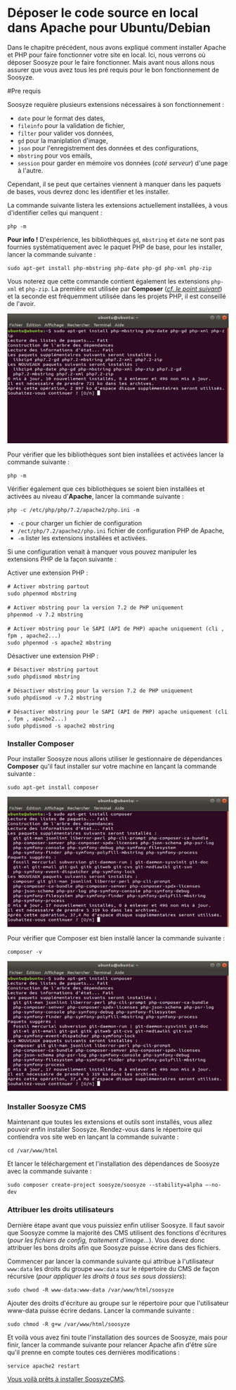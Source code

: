 # Déposer le code source en local dans Apache pour Ubuntu/Debian

Dans le chapitre précédent, nous avons expliqué comment installer Apache et PHP pour faire fonctionner votre site en local. Ici, nous verrons où déposer Soosyze pour le faire fonctionner.
Mais avant nous allons nous assurer que vous avez tous les pré requis pour le bon fonctionnement de Soosyze.

#Pre requis

Soosyze requière plusieurs extensions nécessaires à son fonctionnement :

* `date` pour le format des dates, 
* `fileinfo` pour la validation de fichier, 
* `filter` pour valider vos données, 
* `gd` pour la maniplation d'image, 
* `json` pour l'enregistrement des données et des configurations, 
* `mbstring` pour vos emails, 
* `session` pour garder en mémoire vos données (*coté serveur*) d'une page à l'autre.

Cependant, il se peut que certaines viennent à manquer dans les paquets de bases, vous devrez donc les identifier et les installer.

La commande suivante listera les extensions actuellement installées, à vous d'identifier celles qui manquent :

```
php -m
```

**Pour info !** D'expérience, les bibliothèques `gd`, `mbstring` et `date` ne sont pas fournies systématiquement avec le paquet PHP de base, pour les installer, lancer la commande suivante :

```
sudo apt-get install php-mbstring php-date php-gd php-xml php-zip
```

Vous noterez que cette commande contient également les extensions `php-xml` et `php-zip`. La première est utilisée par **Composer** (*[cf. le point suivant](#installer-composer)*) et la seconde est fréquemment utilisée dans les projets PHP, il est conseillé de l'avoir.

![Screenshot de l'ajout d'extensions php sous Ubuntu](/assets/user/ubuntu-apache-install-php_extensions.png)

Pour vérifier que les bibliothèques sont bien installées et activées lancer la commande suivante :

```
php -m
```

Vérifier également que ces bibliothèques se soient bien installées et activées au niveau d'**Apache**, lancer la commande suivante :

```
php -c /etc/php/php/7.2/apache2/php.ini -m
```

* `-c` pour charger un fichier de configuration
* `/ect/php/7.2/apache2/php.ini` fichier de configuration PHP de Apache,
* `-m` lister les extensions installées et activées.

Si une configuration venait à manquer vous pouvez manipuler les extensions PHP de la façon suivante :

Activer une extension PHP :
```
# Activer mbstring partout
sudo phpenmod mbstring

# Activer mbstring pour la version 7.2 de PHP uniquement
phpenmod -v 7.2 mbstring

# Activer mbstring pour le SAPI (API de PHP) apache uniquement (cli , fpm , apache2...)
sudo phpenmod -s apache2 mbstring
```

Désactiver une extension PHP :
```
# Désactiver mbstring partout
sudo phpdismod mbstring

# Désactiver mbstring pour la version 7.2 de PHP uniquement
sudo phpdismod -v 7.2 mbstring

# Désactiver mbstring pour le SAPI (API de PHP) apache uniquement (cli , fpm , apache2...)
sudo phpdismod -s apache2 mbstring
```

### Installer Composer

Pour installer Soosyze nous allons utiliser le gestionnaire de dépendances **Composer** qu'il faut installer sur votre machine en lançant la commande suivante :

```
sudo apt-get install composer
```

![Screenshot de la commande apt-get install composer sous Ubuntu](/assets/user/ubuntu-apache-install-composer.png)

Pour vérifier que Composer est bien installé lancer la commande suivante :

```
composer -v
```

![Screenshot de la commande composer -v sous Ubuntu](/assets/user/ubuntu-apache-install-composer.png)

### Installer Soosyze CMS

Maintenant que toutes les extensions et outils sont installés, vous allez pouvoir enfin installer Soosyze. Rendez-vous dans le répertoire qui contiendra vos site web en lançant la commande suivante :

```
cd /var/www/html
```

Et lancer le téléchargement et l'installation des dépendances de Soosyze avec la commande suivante :

```
sudo composer create-project soosyze/soosyze --stability=alpha –-no-dev
```

### Attribuer les droits utilisateurs

Dernière étape avant que vous puissiez enfin utiliser Soosyze. Il faut savoir que Soosyze comme la majorité des CMS utilisent des fonctions d'écritures (*pour les fichiers de config, traitement d'image...*). Vous devez donc attribuer les bons droits afin que Soosyze puisse écrire dans des fichiers.

Commencer par lancer la commande suivante qui attribue à l'utilisateur `www:data` les droits du groupe `www:data` sur le répertoire du CMS de façon récursive (*pour appliquer les droits à tous ses sous dossiers*):

```
sudo chwod -R www-data:www-data /var/www/html/soosyze 
```

Ajouter des droits d'écriture au groupe sur le répertoire pour que l'utilisateur www-data puisse écrire dedans. Lancer la commande suivante :

```
sudo chmod -R g+w /var/www/html/soosyze
```

Et voilà vous avez fini toute l'installation des sources de Soosyze, mais pour finir, lancer la commande suivante pour relancer Apache afin d'être sûre qu'il prenne en compte toutes ces dernières modifications :

```
service apache2 restart
```

[Vous voilà prêts à installer SoosyzeCMS](/user/01_installer.md#installer-le-cms).